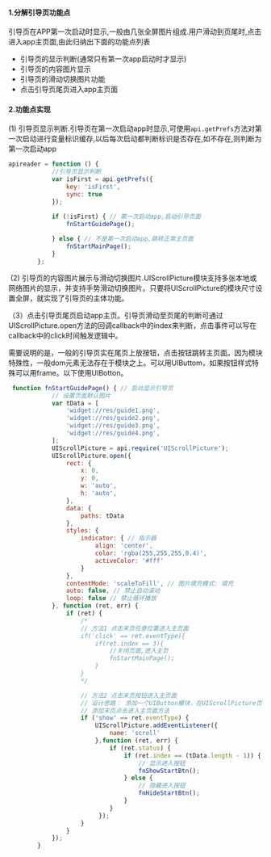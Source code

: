#### 1.分解引导页功能点

​    引导页在APP第一次启动时显示,一般由几张全屏图片组成.用户滑动到页尾时,点击进入app主页面,由此归纳出下面的功能点列表

* 引导页的显示判断(通常只有第一次app启动时才显示)
* 引导页的内容图片显示
* 引导页的滑动切换图片功能
* 点击引导页尾页进入app主页面

#### 2.功能点实现

(1) 引导页显示判断.引导页在第一次启动app时显示,可使用`api.getPrefs`方法对第一次启动进行变量标识缓存,以后每次启动都判断标识是否存在,如不存在,则判断为第一次启动app

```javascript
apireader = function () {
            //引导页显示判断
            var isFirst = api.getPrefs({
                key: 'isFirst',
                sync: true
            });

            if (!isFirst) { // 第一次启动app,启动引导页面
                fnStartGuidePage();
                
            } else { // 不是第一次启动app,跳转正常主页面
                fnStartMainPage();
            }
        };
```

​	(2) 引导页的内容图片展示与滑动切换图片.UIScrollPicture模块支持多张本地或网络图片的显示，并支持手势滑动切换图片。只要将UIScrollPicture的模块尺寸设置全屏，就实现了引导页的主体功能。

​	（3）点击引导页尾页启动app主页。引导页滑动至页尾的判断可通过UIScrollPicture.open方法的回调callback中的index来判断，点击事件可以写在callback中的click时间触发逻辑中。<br>

​	需要说明的是，一般的引导页实在尾页上放按钮，点击按钮跳转主页面。因为模块特殊性，一般dom元素无法存在于模块之上。可以用UIButtom，如果按钮样式特殊可以用frame。以下使用UIBotton。

```javascript
 function fnStartGuidePage() { // 启动显示引导页
            // 设置页面默认图片
            var tData = [
                'widget://res/guide1.png',
                'widget://res/guide2.png',
                'widget://res/guide3.png',
                'widget://res/guide4.png',
            ];
            UIScrollPicture = api.require('UIScrollPicture');
            UIScrollPicture.open({
                rect: {
                    x: 0,
                    y: 0,
                    w: 'auto',
                    h: 'auto',
                },
                data: {
                    paths: tData
                },
                styles: {
                    indicator: { // 指示器
                        align: 'center',
                        color: 'rgba(255,255,255,0.4)',
                        activeColor: '#fff'
                    }
                },
                contentMode: 'scaleToFill', // 图片填充模式: 填充
                auto: false, // 禁止自动滚动
                loop: false // 禁止循环播放
            }, function (ret, err) {
                if (ret) {
                    /*
                    // 方法1 点击末页任意位置进入主页面
                    if('click' == ret.eventType){
                        if(ret.index == 3){
                            //关闭页面,进入主页
                            fnStartMainPage();
                        }
                    }
                    */

                    // 方法2 点击末页按钮进入主页面
                    // 设计思路： 添加一个UIButton模块，在UIScrollPicture页面滑动到末页时显示UIButton模块，其余页面隐藏按钮模块，在按钮模块添加事件点击模块进入主页面
                    // 添加末页点击进入主页面方法
                    if ('show' == ret.eventType) {
                        UIScrollPicture.addEventListener({
                            name: 'scroll'
                        },function (ret, err) { 
                            if (ret.status) {
                                if (ret.index == (tData.length - 1)) {
                                    // 显示进入按钮
                                    fnShowStartBtn();
                                } else {
                                    // 隐藏进入按钮
                                    fnHideStartBtn();
                                }
                            }
                         });
                    }
                }
            });
        }
```

